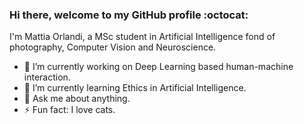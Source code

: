 ### Hi there, welcome to my GitHub profile :octocat:
I'm Mattia Orlandi, a MSc student in Artificial Intelligence fond of photography, Computer Vision and Neuroscience.

- 🔭 I’m currently working on Deep Learning based human-machine interaction.
- 🌱 I’m currently learning Ethics in Artificial Intelligence.
- 💬 Ask me about anything.
- ⚡ Fun fact: I love cats.

